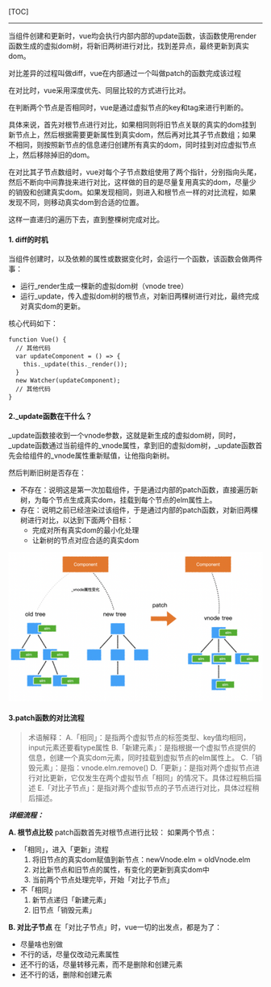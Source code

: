 [TOC]

---

当组件创建和更新时，vue均会执行内部内部的update函数，该函数使用render函数生成的虚拟dom树，将新旧两树进行对比，找到差异点，最终更新到真实dom。

对比差异的过程叫做diff，vue在内部通过一个叫做patch的函数完成该过程

在对比时，vue采用深度优先、同层比较的方式进行比对。

在判断两个节点是否相同时，vue是通过虚拟节点的key和tag来进行判断的。

具体来说，首先对根节点进行对比，如果相同则将旧节点关联的真实的dom挂到新节点上，然后根据需要更新属性到真实dom，然后再对比其子节点数组；如果不相同，则按照新节点的信息递归创建所有真实的dom，同时挂到对应虚拟节点上，然后移除掉旧的dom。

在对比其子节点数组时，vue对每个子节点数组使用了两个指针，分别指向头尾，然后不断向中间靠拢来进行对比，这样做的目的是尽量复用真实的dom，尽量少的销毁和创建真实dom。如果发现相同，则进入和根节点一样的对比流程，如果发现不同，则移动真实dom到合适的位置。

这样一直递归的遍历下去，直到整棵树完成对比。

#### 1. diff的时机

当组件创建时，以及依赖的属性或数据变化时，会运行一个函数，该函数会做两件事：
* 运行_render生成一棵新的虚拟dom树（vnode tree）
* 运行_update，传入虚拟dom树的根节点，对新旧两棵树进行对比，最终完成对真实dom的更新。

核心代码如下：
```JS
function Vue() {
  // 其他代码
  var updateComponent = () => {
    this._update(this._render());
  }
  new Watcher(updateComponent);
  // 其他代码
}
```

#### 2._update函数在干什么？

_update函数接收到一个vnode参数，这就是新生成的虚拟dom树，同时，_update函数通过当前组件的_vnode属性，拿到旧的虚拟dom树，_update函数首先会给组件的_vnode属性重新赋值，让他指向新树。

然后判断旧树是否存在：
* 不存在：说明这是第一次加载组件，于是通过内部的patch函数，直接遍历新树，为每个节点生成真实dom，挂载到每个节点的elm属性上。
* 存在：说明之前已经渲染过该组件，于是通过内部的patch函数，对新旧两棵树进行对比，以达到下面两个目标：
  * 完成对所有真实dom的最小化处理
  * 让新树的节点对应合适的真实dom

![](./03.diff.png)

#### 3.patch函数的对比流程

> 术语解释：
A.「相同」：是指两个虚拟节点的标签类型、key值均相同，input元素还要看type属性
B.「新建元素」：是指根据一个虚拟节点提供的信息，创建一个真实dom元素，同时挂载到虚拟节点的elm属性上。
C.「销毁元素」：是指：vnode.elm.remove()
D.「更新」：是指对两个虚拟节点进行对比更新，它仅发生在两个虚拟节点「相同」的情况下。具体过程稍后描述
E.「对比子节点」：是指对两个虚拟节点的子节点进行对比，具体过程稍后描述。

***详细流程：***

**A. 根节点比较**
patch函数首先对根节点进行比较：
如果两个节点：
* 「相同」，进入「更新」流程
  1. 将旧节点的真实dom赋值到新节点：newVnode.elm = oldVnode.elm
  2. 对比新节点和旧节点的属性，有变化的更新到真实dom中
  3. 当前两个节点处理完毕，开始「对比子节点」
* 不「相同」
  1. 新节点递归「新建元素」
  2. 旧节点「销毁元素」

**B. 对比子节点**
在「对比子节点」时，vue一切的出发点，都是为了：
* 尽量啥也别做
* 不行的话，尽量仅改动元素属性
* 还不行的话，尽量转移元素，而不是删除和创建元素
* 还不行的话，删除和创建元素
